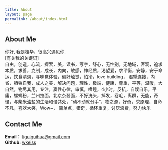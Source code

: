 ```yaml
---
title: About
layout: page
permalink: /about/index.html
---
```

## About Me
你好, 我是桂华，很高兴遇见你.<br>
[有关我的关键词]<br>
自由，创造，心流，探索，美，读书，写字，舒心，无性别，无地域，客观，追求本质，求善，克制，成长，内向，敏感，神经质，渴望爱，求平衡，安静，安于命运，饮食清淡，寻味觉体验，偏好触觉，怕冷，love building， 渴望连接，内省，牺牲自我，成人之美，解决问题，理性，极端，健康，尊重，平等，温暖，大自然，物尽其用，专注，窦性心律，审慎，嗜睡，4小时，反抗，自娱自乐，平庸，螺蛳粉，兰州拉面，北京杂酱面，不好洗头，掉发，卷毛，离群，无能，奇怪，与柴米油盐的生活和谐共处，“动不动就分手”，物之源，好奇，求原理，自命不凡，喜欢大笑，Wow~， 简单点，猎奇，循环重复，讨厌浪费，努力快乐



## Contact Me
**Email：** liguiguihua@gmail.com <br>
**Github:** [wkeiss](https://github.com/wkeiss)


